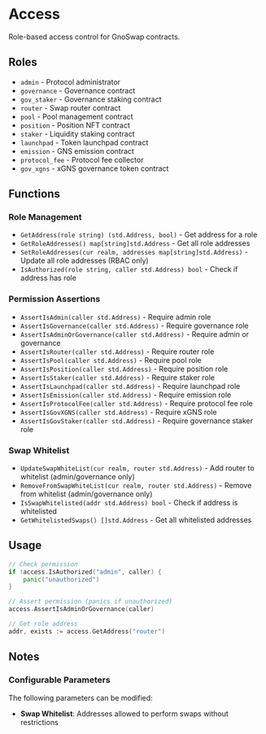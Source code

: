 # Access

Role-based access control for GnoSwap contracts.

## Roles

- `admin` - Protocol administrator
- `governance` - Governance contract
- `gov_staker` - Governance staking contract
- `router` - Swap router contract
- `pool` - Pool management contract
- `position` - Position NFT contract
- `staker` - Liquidity staking contract
- `launchpad` - Token launchpad contract
- `emission` - GNS emission contract
- `protocol_fee` - Protocol fee collector
- `gov_xgns` - xGNS governance token contract

## Functions

### Role Management

- `GetAddress(role string) (std.Address, bool)` - Get address for a role
- `GetRoleAddresses() map[string]std.Address` - Get all role addresses
- `SetRoleAddresses(cur realm, addresses map[string]std.Address)` - Update all role addresses (RBAC only)
- `IsAuthorized(role string, caller std.Address) bool` - Check if address has role

### Permission Assertions

- `AssertIsAdmin(caller std.Address)` - Require admin role
- `AssertIsGovernance(caller std.Address)` - Require governance role
- `AssertIsAdminOrGovernance(caller std.Address)` - Require admin or governance
- `AssertIsRouter(caller std.Address)` - Require router role
- `AssertIsPool(caller std.Address)` - Require pool role
- `AssertIsPosition(caller std.Address)` - Require position role
- `AssertIsStaker(caller std.Address)` - Require staker role
- `AssertIsLaunchpad(caller std.Address)` - Require launchpad role
- `AssertIsEmission(caller std.Address)` - Require emission role
- `AssertIsProtocolFee(caller std.Address)` - Require protocol fee role
- `AssertIsGovXGNS(caller std.Address)` - Require xGNS role
- `AssertIsGovStaker(caller std.Address)` - Require governance staker role

### Swap Whitelist

- `UpdateSwapWhiteList(cur realm, router std.Address)` - Add router to whitelist (admin/governance only)
- `RemoveFromSwapWhiteList(cur realm, router std.Address)` - Remove from whitelist (admin/governance only)
- `IsSwapWhitelisted(addr std.Address) bool` - Check if address is whitelisted
- `GetWhitelistedSwaps() []std.Address` - Get all whitelisted addresses

## Usage

```go
// Check permission
if !access.IsAuthorized("admin", caller) {
    panic("unauthorized")
}

// Assert permission (panics if unauthorized)
access.AssertIsAdminOrGovernance(caller)

// Get role address
addr, exists := access.GetAddress("router")
```

## Notes

### Configurable Parameters
The following parameters can be modified:
- **Swap Whitelist**: Addresses allowed to perform swaps without restrictions
